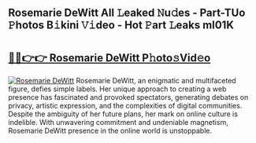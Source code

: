 ## Rosemarie DeWitt All 𝙻eaked 𝙽u𝚍es - Part-TUo 𝙿hotos B𝚒kini 𝚅𝚒deo - Hot 𝙿art 𝙻eaks mI01K

# <h2><a href="http://ld6zsv0.urlbe.top/?page=Rosemarie+DeWitt">🔗🔗👉👉 Rosemarie DeWitt P𝚑oto𝚜Vid𝚎o</a></h2>

[![Rosemarie DeWitt](https://i.imgur.com/eBuTRDB.gif)](http://ld6zsv0.urlbe.top/?page=Rosemarie+DeWitt)
Rosemarie DeWitt, an enigmatic and multifaceted figure, defies simple labels. Her unique approach to creating a web presence has fascinated and provoked spectators, generating debates on privacy, artistic expression, and the complexities of digital communities. Despite the ambiguity of her future plans, her mark on online culture is indelible. With unwavering commitment and undeniable magnetism, Rosemarie DeWitt presence in the online world is unstoppable.

